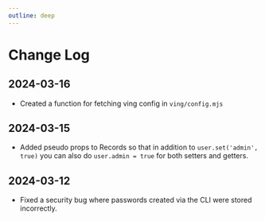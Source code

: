 ```yaml
---
outline: deep
---
```

# Change Log

## 2024-03-16
* Created a function for fetching ving config in `ving/config.mjs`

## 2024-03-15
* Added pseudo props to Records so that in addition to `user.set('admin', true)` you can also do `user.admin = true` for both setters and getters.

## 2024-03-12
* Fixed a security bug where passwords created via the CLI were stored incorrectly.
